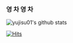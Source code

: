 ### 영 차 영 차 

<!--
**yujisu01/yujisu01** is a ✨ _special_ ✨ repository because its `README.md` (this file) appears on your GitHub profile.

Here are some ideas to get you started:

- 🔭 I’m currently working on ...
- 🌱 I’m currently learning ...
- 👯 I’m looking to collaborate on ...
- 🤔 I’m looking for help with ...
- 💬 Ask me about ...
- 📫 How to reach me: ...
- 😄 Pronouns: ...
- ⚡ Fun fact: ...
-->

![yujisu01's github stats](https://github-readme-stats.vercel.app/api?username=yujisu01&show_icons=true)

[![Hits](https://hits.seeyoufarm.com/api/count/incr/badge.svg?url=https%3A%2F%2Fgithub.com%2Fyujisu01%2Fhit-counter&count_bg=%231D13DF&title_bg=%232EA5ED&icon=&icon_color=%23E7E7E7&title=hits&edge_flat=false)](https://hits.seeyoufarm.com)                  
